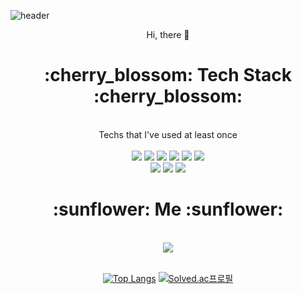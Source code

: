 ![header](https://capsule-render.vercel.app/api?type=Waving&color=db706c&height=200&section=header&text=Jamong%20Honey%20Black&fontSize=70&fontColor=ffffff)

<div align="center">
Hi, there 👋

<h1> :cherry_blossom: Tech Stack :cherry_blossom: </h1><br>
Techs that I've used at least once<br><br>
<img src="https://img.shields.io/badge/C-A8B9CC?style=flat-square&logo=C&logoColor=white"/>
<img src="https://img.shields.io/badge/C++-00599C?style=flat-square&logo=C%2B%2B&logoColor=white"/>
<img src="https://img.shields.io/badge/Python-3776AB?style=flat-square&logo=Python&logoColor=white"/>
<img src="https://img.shields.io/badge/Java-007396?style=flat-square&logo=Java&logoColor=white"/>
<img src="https://img.shields.io/badge/Android-3DDC84?style=flat-square&logo=Android&logoColor=white"/>
<img src="https://img.shields.io/badge/MySQL-4479A1?style=flat-square&logo=MySQL&logoColor=white"/><br>
<img src="https://img.shields.io/badge/HTML5-E34F26?style=flat-square&logo=HTML5&logoColor=white"/>
<img src="https://img.shields.io/badge/CSS3-1572B6?style=flat-square&logo=CSS3&logoColor=white"/>
<img src="https://img.shields.io/badge/JavaScript-F7DF1E?style=flat-square&logo=JavaScript&logoColor=white"/>

<h1> :sunflower: Me :sunflower: </h1><br>
<a href="kingka7806@gmail.com" target="_blank"><img src="https://img.shields.io/badge/Gmail-EA4335?style=flat-square&logo=Gmail&logoColor=white"/></a><br><br>

[![Top Langs](https://github-readme-stats.vercel.app/api/top-langs/?username=JHB98&layout=compact)](https://github.com/anuraghazra/github-readme-stats)
[![Solved.ac프로필](http://mazassumnida.wtf/api/v2/generate_badge?boj=wjdanstn7806)](https://solved.ac/wjdanstn7806)
